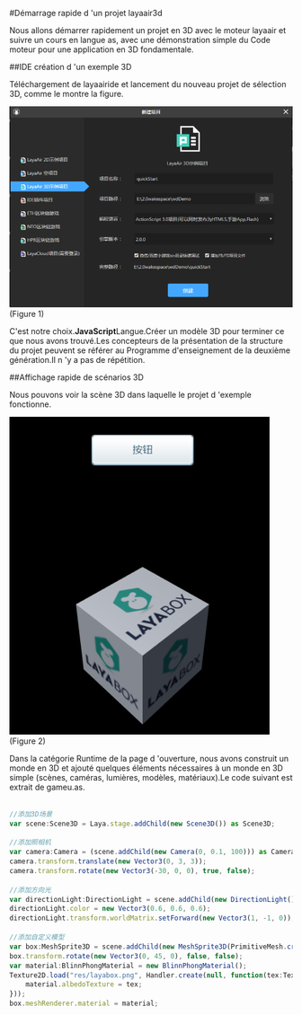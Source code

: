 #Démarrage rapide d 'un projet layaair3d

Nous allons démarrer rapidement un projet en 3D avec le moteur layaair et suivre un cours en langue as, avec une démonstration simple du Code moteur pour une application en 3D fondamentale.

##IDE création d 'un exemple 3D

Téléchargement de layaairide et lancement du nouveau projet de sélection 3D, comme le montre la figure.

![图](img/1.png)(Figure 1)

C'est notre choix.**JavaScript**Langue.Créer un modèle 3D pour terminer ce que nous avons trouvé.Les concepteurs de la présentation de la structure du projet peuvent se référer au Programme d'enseignement de la deuxième génération.Il n 'y a pas de répétition.

##Affichage rapide de scénarios 3D

Nous pouvons voir la scène 3D dans laquelle le projet d 'exemple fonctionne.

![图](img/2.png)(Figure 2)

Dans la catégorie Runtime de la page d 'ouverture, nous avons construit un monde en 3D et ajouté quelques éléments nécessaires à un monde en 3D simple (scènes, caméras, lumières, modèles, matériaux).Le code suivant est extrait de gameu.as.


```typescript

//添加3D场景
var scene:Scene3D = Laya.stage.addChild(new Scene3D()) as Scene3D;

//添加照相机
var camera:Camera = (scene.addChild(new Camera(0, 0.1, 100))) as Camera;
camera.transform.translate(new Vector3(0, 3, 3));
camera.transform.rotate(new Vector3(-30, 0, 0), true, false);

//添加方向光
var directionLight:DirectionLight = scene.addChild(new DirectionLight()) as DirectionLight;
directionLight.color = new Vector3(0.6, 0.6, 0.6);
directionLight.transform.worldMatrix.setForward(new Vector3(1, -1, 0));

//添加自定义模型
var box:MeshSprite3D = scene.addChild(new MeshSprite3D(PrimitiveMesh.createBox(1, 1, 1))) as MeshSprite3D;
box.transform.rotate(new Vector3(0, 45, 0), false, false);
var material:BlinnPhongMaterial = new BlinnPhongMaterial();
Texture2D.load("res/layabox.png", Handler.create(null, function(tex:Texture2D):void {
    material.albedoTexture = tex;
}));
box.meshRenderer.material = material;
```


##### 	
